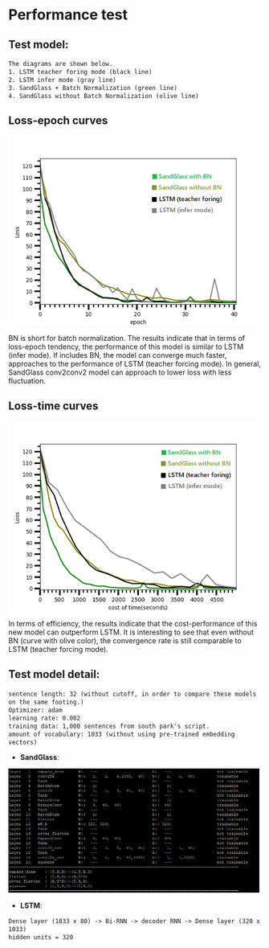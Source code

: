# Performance test 


## Test model:
```
The diagrams are shown below.
1. LSTM teacher foring mode (black line)
2. LSTM infer mode (gray line)
3. SandGlass + Batch Normalization (green line)
4. SandGlass without Batch Normalization (olive line)
```

## Loss-epoch curves 

<img src="performance_epochs.png" width="550">

BN is short for batch normalization. The results indicate that in terms of loss-epoch tendency, the performance of this model is similar to LSTM (infer mode). If includes BN, the model can converge much faster, approaches to the performance of LSTM (teacher forcing mode). In general, SandGlass conv2conv2 model can approach to lower loss with less fluctuation.

## Loss-time curves

<img src="performance_cost.png" width="550">

In terms of efficiency, the results indicate that the cost-performance of this new model can outperform LSTM. It is interesting to see that even without BN (curve with olive color), the convergence rate is still comparable to LSTM (teacher forcing mode). 



## Test model detail:
```
sentence length: 32 (without cutoff, in order to compare these models on the same footing.)
Optimizer: adam
learning rate: 0.002
training data: 1,000 sentences from south park's script.
amount of vocabulary: 1033 (without using pre-trained embedding vectors)
```

- **SandGlass**: 
 
<img src="test_sandglass_mode.png" width="500">

- **LSTM**:
```
Dense layer (1033 x 80) -> Bi-RNN -> decoder RNN -> Dense layer (320 x 1033)
hidden units = 320
```

